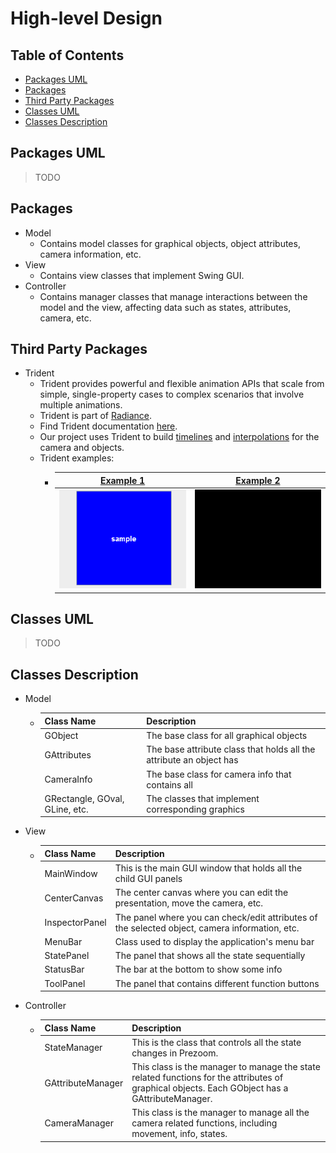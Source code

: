 # High-level Design

## Table of Contents
  - [Packages UML](#packages-uml)
  - [Packages](#packages)
  - [Third Party Packages](#third-party-packages)
  - [Classes UML](#classes-uml)
  - [Classes Description](#classes-description)

## Packages UML
> TODO

## Packages
+ Model
    - Contains model classes for graphical objects, object attributes, camera information, etc.
+ View
    - Contains view classes that implement Swing GUI. 
+ Controller
    - Contains manager classes that manage interactions between the model and the view, affecting data such as states, attributes, camera, etc.

## Third Party Packages
+ Trident
    - Trident provides powerful and flexible animation APIs that scale from simple, single-property cases to complex scenarios that involve multiple animations.
    - Trident is part of [Radiance](https://github.com/kirill-grouchnikov/radiance).
    - Find Trident documentation [here](https://github.com/kirill-grouchnikov/radiance/blob/master/docs/trident/trident.md).
    - Our project uses Trident to build [timelines](https://github.com/kirill-grouchnikov/radiance/blob/master/docs/trident/TimelineLifecycle.md) and [interpolations](https://github.com/kirill-grouchnikov/radiance/blob/master/docs/trident/TimelineInterpolatingFields.md) for the camera and objects.
    - Trident examples:
      - | [Example 1](https://github.com/kirill-grouchnikov/radiance/blob/master/docs/trident/SimpleSwingExample.md) | [Example 2](https://github.com/kirill-grouchnikov/radiance/blob/master/docs/trident/ParallelSwingTimelines.md) |
        | :---------: | :---------: |
        | ![example 1](res/GIF_Trident_example_1.gif) | ![example 2](res/GIF_Trident_example_2.gif) |
          
     


## Classes UML
> TODO

## Classes Description
+ Model
  + | Class Name | Description |
    | :--------- | :---------- |
    | GObject | The base class for all graphical objects  | 
    | GAttributes | The base attribute class that holds all the attribute an object has |
    | CameraInfo | The base class for camera info that contains all |
    | GRectangle, GOval, GLine, etc. | The classes that implement corresponding graphics |

+ View
  + | Class Name | Description |
    | :--------- | :---------- |
    | MainWindow | This is the main GUI window that holds all the child GUI panels |
    | CenterCanvas | The center canvas where you can edit the presentation, move the camera, etc. |
    | InspectorPanel | The panel where you can check/edit attributes of the selected object, camera information, etc. |
    | MenuBar | Class used to display the application's menu bar |
    | StatePanel | The panel that shows all the state sequentially |
    | StatusBar | The bar at the bottom to show some info |
    | ToolPanel | The panel that contains different function buttons |

+ Controller
  + | Class Name | Description |
    | :--------- | :---------- |
    | StateManager | This is the class that controls all the state changes in Prezoom. |
    | GAttributeManager | This class is the manager to manage the state related functions for the attributes of graphical objects. Each GObject has a GAttributeManager. |
    | CameraManager | This class is the manager to manage all the camera related functions, including movement, info, states. |
